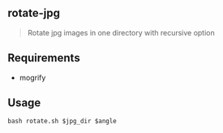 ## rotate-jpg
> Rotate jpg images in one directory with recursive option

## Requirements
   - mogrify

## Usage
```
bash rotate.sh $jpg_dir $angle
```
